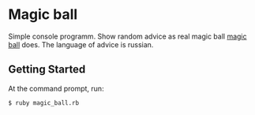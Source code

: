 Magic ball
==========
Simple console programm. Show random advice as real magic ball [magic ball](https://en.wikipedia.org/wiki/Magic_8-Ball) does.
The language of advice is russian.  

Getting Started
---------------
At the command prompt, run:
```
$ ruby magic_ball.rb
```
